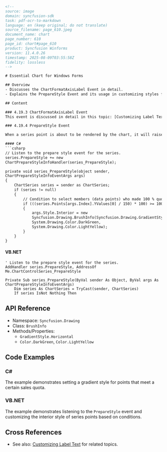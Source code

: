 ```html
<!--
source: image
domain: syncfusion-sdk
task: pdf-ocr-to-markdown
language: en (keep original; do not translate)
source_filename: page_610.jpeg
document_name: chart
page_number: 610
page_id: chart#page_610
product: Syncfusion Winforms
version: 11.4.0.26
timestamp: 2025-08-09T03:55:58Z
fidelity: lossless
-->

# Essential Chart for Windows Forms

## Overview
- Discusses the ChartFormatAxisLabel Event in detail.
- Explains the PrepareStyle Event and its usage in customizing styles for series points.

## Content

### 4.19.3 ChartFormatAxisLabel Event
This event is discussed in detail in this topic: [Customizing Label Text](#customizing-label-text).

### 4.19.4 PrepareStyle Event

When a series point is about to be rendered by the chart, it will raise this event and allow event subscribers to change the style used.

#### C#
```csharp
// Listen to the prepare style event for the series.
series.PrepareStyle += new 
ChartPrepareStyleInfoHandler(series_PrepareStyle);

private void series_PrepareStyle(object sender, 
ChartPrepareStyleInfoEventArgs args)
{
    ChartSeries series = sender as ChartSeries;
    if (series != null)
    {
        // Condition to select members (data points) who made 100 % quota in sales
        if (((series.Points[args.Index].YValues[0] / 150) * 100) >= 100)
        {
            args.Style.Interior = new
            Syncfusion.Drawing.BrushInfo(Syncfusion.Drawing.GradientStyle.Horizontal,
            System.Drawing.Color.DarkGreen, 
            System.Drawing.Color.LightYellow);
        }
    }
}
```

#### VB.NET
```vbnet
' Listen to the prepare style event for the series.
AddHandler series.PrepareStyle, AddressOf 
Me.ChartControlSeries_PrepareStyle

Private Sub series_PrepareStyle(ByVal sender As Object, ByVal args As 
ChartPrepareStyleInfoEventArgs)
    Dim series As ChartSeries = TryCast(sender, ChartSeries)
    If series IsNot Nothing Then
```

## API Reference

- Namespace: `Syncfusion.Drawing`
- Class: `BrushInfo`
- Methods/Properties:
  - `GradientStyle.Horizontal`
  - `Color.DarkGreen`, `Color.LightYellow`

## Code Examples

### C#
The example demonstrates setting a gradient style for points that meet a certain sales quota.

### VB.NET
The example demonstrates listening to the `PrepareStyle` event and customizing the interior style of series points based on conditions.

## Cross References
- See also: [Customizing Label Text](#customizing-label-text) for related topics.

<!-- tags: [syncfusion, winforms, chart, preparestyle, event, series, style] keywords: [chart, formataxislabel, preparestyle, event, data points, rendering, gradientstyle, VB.NET, C#, interior style] -->
```